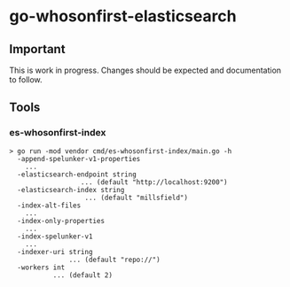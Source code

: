 # go-whosonfirst-elasticsearch

## Important

This is work in progress. Changes should be expected and documentation to follow.

## Tools

### es-whosonfirst-index

```
> go run -mod vendor cmd/es-whosonfirst-index/main.go -h
  -append-spelunker-v1-properties
	...
  -elasticsearch-endpoint string
    			  ... (default "http://localhost:9200")
  -elasticsearch-index string
    		       ... (default "millsfield")
  -index-alt-files
	...
  -index-only-properties
	...
  -index-spelunker-v1
	...
  -indexer-uri string
    	       ... (default "repo://")
  -workers int
    	   ... (default 2)
```